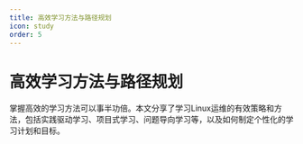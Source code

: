 ```yaml
---
title: 高效学习方法与路径规划
icon: study
order: 5
---
```


# 高效学习方法与路径规划

掌握高效的学习方法可以事半功倍。本文分享了学习Linux运维的有效策略和方法，包括实践驱动学习、项目式学习、问题导向学习等，以及如何制定个性化的学习计划和目标。
